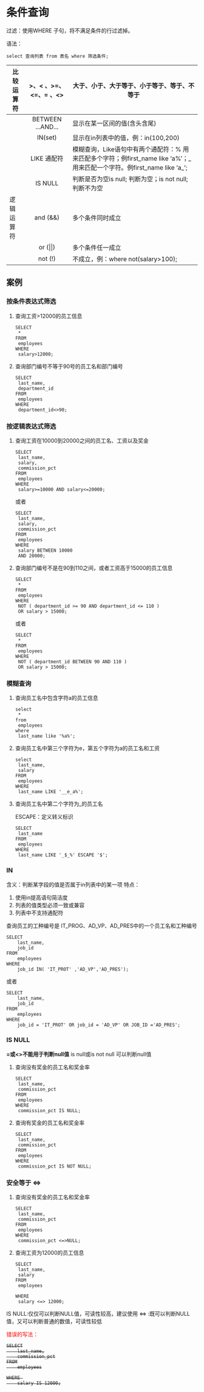 # 条件查询

过滤：使用WHERE 子句，将不满足条件的行过滤掉。

语法：

``` mysql
select 查询列表 from 表名 where 筛选条件;
```

| 比较运算符 | >、< 、>=、<=、= 、<> | 大于、小于、大于等于、小于等于、等于、不等于                 |
| ---------- | :-------------------: | ------------------------------------------------------------ |
|            |  BETWEEN  ...AND...   | 显示在某一区间的值(含头含尾)                                 |
|            |        IN(set)        | 显示在in列表中的值，例：in(100,200)                          |
|            |      LIKE 通配符      | 模糊查询，Like语句中有两个通配符：% 用来匹配多个字符；例first_name like ‘a%’；_ 用来匹配一个字符。例first_name like ‘a_’; |
|            |        IS NULL        | 判断是否为空is null; 判断为空；is not null; 判断不为空       |
| 逻辑运算符 |       and (&&)        | 多个条件同时成立                                             |
|            |       or (\|\|)       | 多个条件任一成立                                             |
|            |        not (!)        | 不成立，例：where not(salary>100);                           |

## 案例

### 按条件表达式筛选

1. 查询工资>12000的员工信息

   ``` mysql
   SELECT 
   	*
   FROM
   	employees
   WHERE
   	salary>12000;
   ```

2. 查询部门编号不等于90号的员工名和部门编号

   ``` mysql
   SELECT 
   	last_name,
   	department_id
   FROM
   	employees
   WHERE
   	department_id<>90;
   ```

### 按逻辑表达式筛选

1. 查询工资在10000到20000之间的员工名、工资以及奖金

   ``` mysql
   SELECT
   	last_name,
   	salary,
   	commission_pct
   FROM
   	employees
   WHERE
   	salary>=10000 AND salary<=20000;
   ```

   或者

   ``` mysql
   SELECT
   	last_name,
   	salary,
   	commission_pct 
   FROM
   	employees 
   WHERE
   	salary BETWEEN 10000 
   	AND 20000;
   ```

2. 查询部门编号不是在90到110之间，或者工资高于15000的员工信息

   ``` mysql
   SELECT
   	* 
   FROM
   	employees 
   WHERE
   	NOT ( department_id >= 90 AND department_id <= 110 ) 
   	OR salary > 15000;
   ```

   或者

   ``` mysql
   SELECT
   	* 
   FROM
   	employees 
   WHERE
   	NOT ( department_id BETWEEN 90 AND 110 ) 
   	OR salary > 15000;
   ```


### 模糊查询

1. 查询员工名中包含字符a的员工信息

   ``` mysql
   select 
   	*
   from
   	employees
   where
   	last_name like '%a%';
   ```

2. 查询员工名中第三个字符为e，第五个字符为a的员工名和工资

   ``` mysql
   select
   	last_name,
   	salary
   FROM
   	employees
   WHERE
   	last_name LIKE '__e_a%';
   ```

3. 查询员工名中第二个字符为_的员工名

   ESCAPE：定义转义标识

   ``` mysql
   SELECT
   	last_name
   FROM
   	employees
   WHERE
   	last_name LIKE '_$_%' ESCAPE '$';
   ```

### IN

含义：判断某字段的值是否属于in列表中的某一项
特点：

1. 使用in提高语句简洁度
2. 列表的值类型必须一致或兼容
3. 列表中不支持通配符

查询员工的工种编号是 IT_PROG、AD_VP、AD_PRES中的一个员工名和工种编号

``` mysql
SELECT
	last_name,
	job_id
FROM
	employees
WHERE
	job_id IN( 'IT_PROT' ,'AD_VP','AD_PRES');
```

或者

``` mysql
SELECT
	last_name,
	job_id
FROM
	employees
WHERE
	job_id = 'IT_PROT' OR job_id = 'AD_VP' OR JOB_ID ='AD_PRES';
```

### IS NULL

**=或<>不能用于判断null值**
is null或is not null 可以判断null值

1. 查询没有奖金的员工名和奖金率

   ``` mysql
   SELECT
   	last_name,
   	commission_pct
   FROM
   	employees
   WHERE
   	commission_pct IS NULL;
   ```

2. 查询有奖金的员工名和奖金率

   ``` mysql
   SELECT
   	last_name,
   	commission_pct
   FROM
   	employees
   WHERE
   	commission_pct IS NOT NULL;
   ```

### 安全等于  <=>

1. 查询没有奖金的员工名和奖金率

   ``` mysql
   SELECT
   	last_name,
   	commission_pct
   FROM
   	employees
   WHERE
   	commission_pct <=>NULL;
   ```

2. 查询工资为12000的员工信息

   ``` mysql
   SELECT
   	last_name,
   	salary
   FROM
   	employees
   
   WHERE 
   	salary <=> 12000;
   ```

   

IS NULL:仅仅可以判断NULL值，可读性较高，建议使用
<=>    :既可以判断NULL值，又可以判断普通的数值，可读性较低

<span style="color:red">错误的写法：</span>

<del>

``` mysql
SELECT
	last_name,
	commission_pct
FROM
	employees

WHERE 
	salary IS 12000;
```

</del>